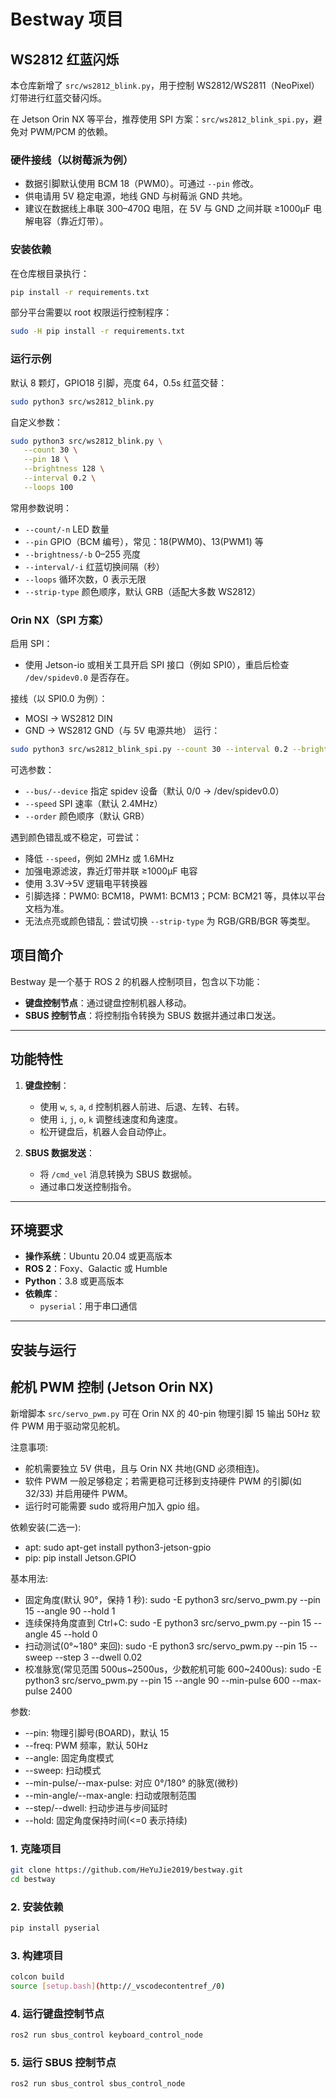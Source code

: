# Bestway 项目

## WS2812 红蓝闪烁

本仓库新增了 `src/ws2812_blink.py`，用于控制 WS2812/WS2811（NeoPixel）灯带进行红蓝交替闪烁。

在 Jetson Orin NX 等平台，推荐使用 SPI 方案：`src/ws2812_blink_spi.py`，避免对 PWM/PCM 的依赖。

### 硬件接线（以树莓派为例）
- 数据引脚默认使用 BCM 18（PWM0）。可通过 `--pin` 修改。
- 供电请用 5V 稳定电源，地线 GND 与树莓派 GND 共地。
- 建议在数据线上串联 300–470Ω 电阻，在 5V 与 GND 之间并联 ≥1000µF 电解电容（靠近灯带）。

### 安装依赖
在仓库根目录执行：

```bash
pip install -r requirements.txt
```

部分平台需要以 root 权限运行控制程序：

```bash
sudo -H pip install -r requirements.txt
```

### 运行示例

默认 8 颗灯，GPIO18 引脚，亮度 64，0.5s 红蓝交替：

```bash
sudo python3 src/ws2812_blink.py
```

自定义参数：

```bash
sudo python3 src/ws2812_blink.py \
   --count 30 \
   --pin 18 \
   --brightness 128 \
   --interval 0.2 \
   --loops 100
```

常用参数说明：
- `--count/-n` LED 数量
- `--pin` GPIO（BCM 编号），常见：18(PWM0)、13(PWM1) 等
- `--brightness/-b` 0–255 亮度
- `--interval/-i` 红蓝切换间隔（秒）
- `--loops` 循环次数，0 表示无限
- `--strip-type` 颜色顺序，默认 GRB（适配大多数 WS2812）

### Orin NX（SPI 方案）

启用 SPI：
- 使用 Jetson-io 或相关工具开启 SPI 接口（例如 SPI0），重启后检查 `/dev/spidev0.0` 是否存在。

接线（以 SPI0.0 为例）：
- MOSI -> WS2812 DIN
- GND  -> WS2812 GND（与 5V 电源共地）
运行：
```bash
sudo python3 src/ws2812_blink_spi.py --count 30 --interval 0.2 --brightness 128
```

可选参数：
- `--bus/--device` 指定 spidev 设备（默认 0/0 -> /dev/spidev0.0）
- `--speed` SPI 速率（默认 2.4MHz）
- `--order` 颜色顺序（默认 GRB）

遇到颜色错乱或不稳定，可尝试：
- 降低 `--speed`，例如 2MHz 或 1.6MHz
- 加强电源滤波，靠近灯带并联 ≥1000µF 电容
- 使用 3.3V->5V 逻辑电平转换器
- 引脚选择：PWM0: BCM18，PWM1: BCM13；PCM: BCM21 等，具体以平台文档为准。
- 无法点亮或颜色错乱：尝试切换 `--strip-type` 为 RGB/GRB/BGR 等类型。
## 项目简介
Bestway 是一个基于 ROS 2 的机器人控制项目，包含以下功能：
- **键盘控制节点**：通过键盘控制机器人移动。
- **SBUS 控制节点**：将控制指令转换为 SBUS 数据并通过串口发送。

---

## 功能特性
1. **键盘控制**：
   - 使用 `w`, `s`, `a`, `d` 控制机器人前进、后退、左转、右转。
   - 使用 `i`, `j`, `o`, `k` 调整线速度和角速度。
   - 松开键盘后，机器人会自动停止。

2. **SBUS 数据发送**：
   - 将 `/cmd_vel` 消息转换为 SBUS 数据帧。
   - 通过串口发送控制指令。

---

## 环境要求
- **操作系统**：Ubuntu 20.04 或更高版本
- **ROS 2**：Foxy、Galactic 或 Humble
- **Python**：3.8 或更高版本
- **依赖库**：
  - `pyserial`：用于串口通信

---

## 安装与运行

## 舵机 PWM 控制 (Jetson Orin NX)

新增脚本 `src/servo_pwm.py` 可在 Orin NX 的 40-pin 物理引脚 15 输出 50Hz 软件 PWM 用于驱动常见舵机。

注意事项:
- 舵机需要独立 5V 供电，且与 Orin NX 共地(GND 必须相连)。
- 软件 PWM 一般足够稳定；若需更稳可迁移到支持硬件 PWM 的引脚(如 32/33) 并启用硬件 PWM。
- 运行时可能需要 sudo 或将用户加入 gpio 组。

依赖安装(二选一):
- apt: sudo apt-get install python3-jetson-gpio
- pip: pip install Jetson.GPIO

基本用法:
- 固定角度(默认 90°，保持 1 秒):
   sudo -E python3 src/servo_pwm.py --pin 15 --angle 90 --hold 1
- 连续保持角度直到 Ctrl+C:
   sudo -E python3 src/servo_pwm.py --pin 15 --angle 45 --hold 0
- 扫动测试(0°~180° 来回):
   sudo -E python3 src/servo_pwm.py --pin 15 --sweep --step 3 --dwell 0.02
- 校准脉宽(常见范围 500us~2500us，少数舵机可能 600~2400us):
   sudo -E python3 src/servo_pwm.py --pin 15 --angle 90 --min-pulse 600 --max-pulse 2400

参数:
- --pin: 物理引脚号(BOARD)，默认 15
- --freq: PWM 频率，默认 50Hz
- --angle: 固定角度模式
- --sweep: 扫动模式
- --min-pulse/--max-pulse: 对应 0°/180° 的脉宽(微秒)
- --min-angle/--max-angle: 扫动或限制范围
- --step/--dwell: 扫动步进与步间延时
- --hold: 固定角度保持时间(<=0 表示持续)
### 1. 克隆项目
```bash
git clone https://github.com/HeYuJie2019/bestway.git
cd bestway
```

### 2. 安装依赖
```bash
pip install pyserial
```

### 3. 构建项目
```bash
colcon build
source [setup.bash](http://_vscodecontentref_/0)
```

### 4. 运行键盘控制节点
```bash
ros2 run sbus_control keyboard_control_node
```

### 5. 运行 SBUS 控制节点
```bash
ros2 run sbus_control sbus_control_node
```